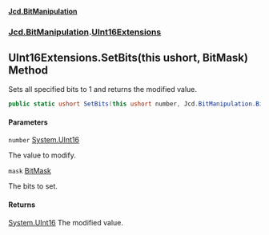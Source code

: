 #### [Jcd.BitManipulation](index.md 'index')

### [Jcd.BitManipulation](Jcd.BitManipulation 'Jcd.BitManipulation').[UInt16Extensions](Jcd.BitManipulation.UInt16Extensions 'Jcd.BitManipulation.UInt16Extensions')

## UInt16Extensions.SetBits(this ushort, BitMask) Method

Sets all specified bits to 1 and returns the modified value.

```csharp
public static ushort SetBits(this ushort number, Jcd.BitManipulation.BitMask mask);
```

#### Parameters

<a name='Jcd.BitManipulation.UInt16Extensions.SetBits(thisushort,Jcd.BitManipulation.BitMask).number'></a>

`number` [System.UInt16](https://docs.microsoft.com/en-us/dotnet/api/System.UInt16 'System.UInt16')

The value to modify.

<a name='Jcd.BitManipulation.UInt16Extensions.SetBits(thisushort,Jcd.BitManipulation.BitMask).mask'></a>

`mask` [BitMask](Jcd.BitManipulation.BitMask 'Jcd.BitManipulation.BitMask')

The bits to set.

#### Returns

[System.UInt16](https://docs.microsoft.com/en-us/dotnet/api/System.UInt16 'System.UInt16')
The modified value.